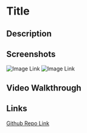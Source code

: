# Title

## Description

## Screenshots
![Image Link](./images/)
![Image Link](./images/)

## Video Walkthrough

## Links
[Github Repo Link]()  
